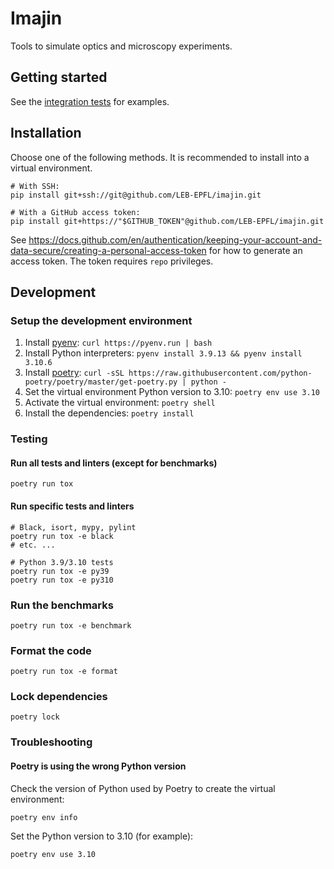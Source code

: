# Imajin

Tools to simulate optics and microscopy experiments.

## Getting started

See the [integration tests](tests/integration/) for examples.

## Installation

Choose one of the following methods. It is recommended to install into a virtual environment.

```console
# With SSH:
pip install git+ssh://git@github.com/LEB-EPFL/imajin.git

# With a GitHub access token:
pip install git+https://"$GITHUB_TOKEN"@github.com/LEB-EPFL/imajin.git
```

See https://docs.github.com/en/authentication/keeping-your-account-and-data-secure/creating-a-personal-access-token for how to generate an access token. The token requires `repo` privileges.

## Development

### Setup the development environment

1. Install [pyenv](https://github.com/pyenv/pyenv): `curl https://pyenv.run | bash`
2. Install Python interpreters: `pyenv install 3.9.13 && pyenv install 3.10.6`
3. Install [poetry](https://python-poetry.org/docs/): `curl -sSL https://raw.githubusercontent.com/python-poetry/poetry/master/get-poetry.py | python -`
4. Set the virtual environment Python version to 3.10: `poetry env use 3.10`
4. Activate the virtual environment: `poetry shell`
5. Install the dependencies: `poetry install`

### Testing

#### Run all tests and linters (except for benchmarks)

```console
poetry run tox
```

#### Run specific tests and linters

```console
# Black, isort, mypy, pylint
poetry run tox -e black
# etc. ...

# Python 3.9/3.10 tests
poetry run tox -e py39
poetry run tox -e py310
```

### Run the benchmarks

```console
poetry run tox -e benchmark
```

### Format the code

```console
poetry run tox -e format
```

### Lock dependencies

```console
poetry lock
```

### Troubleshooting

#### Poetry is using the wrong Python version

Check the version of Python used by Poetry to create the virtual environment:

```console
poetry env info
```

Set the Python version to 3.10 (for example):

```console
poetry env use 3.10
```
